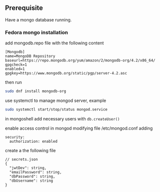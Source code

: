 ## Prerequisite

Have a mongo database running.

### Fedora mongo installation

add mongodb.repo file with the following content

```
[Mongodb]
name=MongoDB Repository
baseurl=https://repo.mongodb.org/yum/amazon/2/mongodb-org/4.2/x86_64/
gpgcheck=1
enabled=1
gpgkey=https://www.mongodb.org/static/pgp/server-4.2.asc
```

then run  
```bash
sudo dnf install mongodb-org
```

use systemctl to manage mongod server, example
```bash
sudo systemctl start/stop/status mongod.service
```

in mongoshell add necessary users with `db.createUser()`

enable access control in mongod modifying file /etc/mongod.conf adding 
```
security:
  authorization: enabled
```

create a the following file
```
// secrets.json
{
  "jwtDev": string,
  "emailPassword": string,
  "dbPassword": string,
  "dbUsername": string
}

```